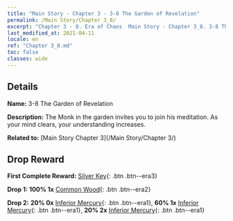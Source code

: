 ```yaml
---
title: "Main Story - Chapter 3 - 3-8 The Garden of Revelation"
permalink: /Main Story/Chapter 3_8/
excerpt: "Chapter 3 - 8. Era of Chaos  Main Story - Chapter 3_8. 3-8 The Garden of Revelation"
last_modified_at: 2021-04-11
locale: en
ref: "Chapter 3_8.md"
toc: false
classes: wide
---
```


## Details

 **Name:** 3-8 The Garden of Revelation

 **Description:** The Monk in the garden invites you to join his meditation. As your mind clears, your understanding increases.

 **Related to:** [Main Story Chapter 3](/Main Story/Chapter 3/)

## Drop Reward

 **First Complete Reward:** [Silver Key](/Items/con_693/){: .btn .btn--era3}

 **Drop 1:** **100% 1x** [Common Wood](/Items/mat_7/){: .btn .btn--era2}

 **Drop 2:** **20% 0x** [Inferior Mercury](/Items/mat_2/){: .btn .btn--era1}, **60% 1x** [Inferior Mercury](/Items/mat_2/){: .btn .btn--era1}, **20% 2x** [Inferior Mercury](/Items/mat_2/){: .btn .btn--era1}

